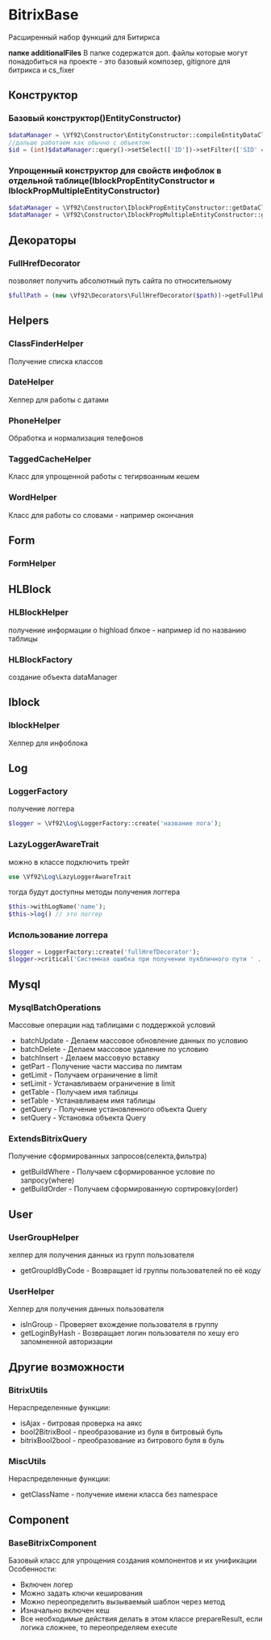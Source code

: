 # BitrixBase
Расширенный набор функций для Битиркса

**папке additionalFiles**
В папке содержатся доп. файлы которые могут понадобиться на проекте - это базовый композер, gitignore для битрикса и cs_fixer

## Конструктор
### Базовый конструктор()EntityConstructor)
```php
$dataManager = \Vf92\Constructor\EntityConstructor::compileEntityDataClass('Form', 'b_form');
//дальше работаем как обычно с объектом
$id = (int)$dataManager::query()->setSelect(['ID'])->setFilter(['SID' => $code])->exec()->fetch()['ID'];
```

### Упрощенный конструктор для свойств инфоблок в отдельной таблице(IblockPropEntityConstructor и IblockPropMultipleEntityConstructor)
```php
$dataManager = \Vf92\Constructor\IblockPropEntityConstructor::getDataClass($iblockId);
$dataManager = \Vf92\Constructor\IblockPropMultipleEntityConstructor::getDataClass($iblockId);
```

## Декораторы
### FullHrefDecorator 
позволяет получить абсолютный путь сайта по относительному
```php
$fullPath = (new \Vf92\Decorators\FullHrefDecorator($path))->getFullPublicPath();
```

## Helpers
### ClassFinderHelper
Получение списка классов

### DateHelper
Хелпер для работы с датами

### PhoneHelper
Обработка и нормализация телефонов

### TaggedCacheHelper
Класс для упрощенной работы с тегирвоанным кешем

### WordHelper
Класс для работы со словами - например окончания

## Form
### FormHelper

## HLBlock
### HLBlockHelper
получение информации о highload блкое - например id по названию таблицы

### HLBlockFactory
создание объекта dataManager

## Iblock
### IblockHelper
Хелпер для инфоблока

## Log
### LoggerFactory
получение логгера
```php
$logger = \Vf92\Log\LoggerFactory::create('название лога');
```

### LazyLoggerAwareTrait
можно в классе подключить трейт 
```php
use \Vf92\Log\LazyLoggerAwareTrait
```
тогда будут доступны методы получения логгера
```php
$this->withLogName('name');
$this->log() // это логгер
```

### Использование логгера
```php
$logger = LoggerFactory::create('fullHrefDecorator');
$logger->critical('Системная ошибка при получении пукбличного пути ' . $e->getTraceAsString());
```

## Mysql
### MysqlBatchOperations
Массовые операции над таблицами с поддержкой условий
- batchUpdate - Делаем массовое обновление данных по условию
- batchDelete - Делаем массовое удаление по условию
- batchInsert - Делаем массовую вставку
- getPart - Получение части массива по лимтам
- getLimit - Получаем ограничение в limit
- setLimit - Устанавливаем ограничение в limit
- getTable - Получаем имя таблицы
- setTable - Устанавливаем имя таблицы
- getQuery - Получение установленного объекта Query
- setQuery - Установка объекта Query

### ExtendsBitrixQuery
Получение сформированных запросов(селекта,фильтра)
- getBuildWhere - Получаем сформированное условие по запросу(where)
- getBuildOrder - Получаем сформированную сортировку(order)

## User
### UserGroupHelper
хелпер для получения данных из групп пользователя
- getGroupIdByCode - Возвращает id группы пользователей по её коду

### UserHelper
Хелпер для получения данных пользователя
- isInGroup - Проверяет вхождение пользователя в группу
- getLoginByHash - Возвращает логин пользователя по хешу его запомненной авторизации

## Другие возможности
### BitrixUtils
Нераспределенные функции:
- isAjax - битровая проверка на аякс
- bool2BitrixBool - преобразование из буля в битровый буль
- bitrixBool2bool - преобразование из битрового буля в буль

### MiscUtils
Нераспределенные функции:
- getClassName - получение имени класса без namespace

## Component
### BaseBitrixComponent
Базовый класс для упрощения создания компонентов и их унификации
Особенности:
- Включен логер
- Можно задать ключи кеширования
- Можно переопределить вызываемый шаблон через метод
- Изначально включен кеш
- Все необходимые действия делать в этом классе prepareResult, если логика сложнее, то переопределяем execute